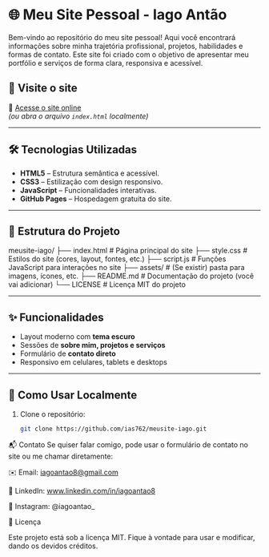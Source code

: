 # 🌐 Meu Site Pessoal - Iago Antão

Bem-vindo ao repositório do meu site pessoal! Aqui você encontrará informações sobre minha trajetória profissional, projetos, habilidades e formas de contato. Este site foi criado com o objetivo de apresentar meu portfólio e serviços de forma clara, responsiva e acessível.

## 📸 Visite o site

🔗 [Acesse o site online](https://ias762.github.io/meusite-iago)  
*(ou abra o arquivo `index.html` localmente)*

---

## 🛠️ Tecnologias Utilizadas

- **HTML5** – Estrutura semântica e acessível.
- **CSS3** – Estilização com design responsivo.
- **JavaScript** – Funcionalidades interativas.
- **GitHub Pages** – Hospedagem gratuita do site.

---

## 📂 Estrutura do Projeto

meusite-iago/
├── index.html        # Página principal do site
├── style.css         # Estilos do site (cores, layout, fontes, etc.)
├── script.js         # Funções JavaScript para interações no site
├── assets/           # (Se existir) pasta para imagens, ícones, etc.
├── README.md         # Documentação do projeto (você vai adicionar)
└── LICENSE           # Licença MIT do projeto

---

## ✨ Funcionalidades

- Layout moderno com **tema escuro**
- Sessões de **sobre mim, projetos e serviços**
- Formulário de **contato direto**
- Responsivo em celulares, tablets e desktops

---

## 🚀 Como Usar Localmente

1. Clone o repositório:
   ```bash
   git clone https://github.com/ias762/meusite-iago.git

📬 Contato
Se quiser falar comigo, pode usar o formulário de contato no site ou me chamar diretamente:

✉️ Email: iagoantao8@gmail.com

💼 LinkedIn: www.linkedin.com/in/iagoantao8

📸 Instagram: @iagoantao_

📝 Licença

Este projeto está sob a licença MIT. Fique à vontade para usar e modificar, dando os devidos créditos.

